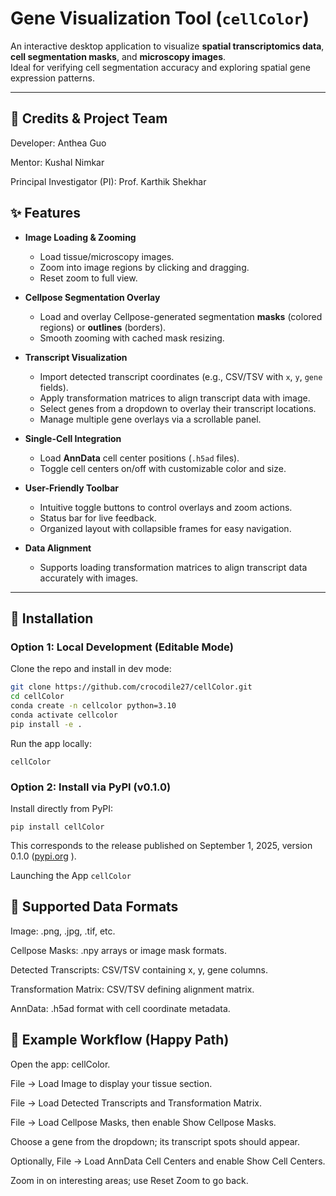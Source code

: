 # Gene Visualization Tool (`cellColor`)

An interactive desktop application to visualize **spatial transcriptomics data**, **cell segmentation masks**, and **microscopy images**.  
Ideal for verifying cell segmentation accuracy and exploring spatial gene expression patterns.

---

## 👥 Credits & Project Team

Developer: Anthea Guo

Mentor: Kushal Nimkar

Principal Investigator (PI): Prof. Karthik Shekhar

## ✨ Features

- **Image Loading & Zooming**
  - Load tissue/microscopy images.
  - Zoom into image regions by clicking and dragging.
  - Reset zoom to full view.

- **Cellpose Segmentation Overlay**
  - Load and overlay Cellpose-generated segmentation **masks** (colored regions) or **outlines** (borders).
  - Smooth zooming with cached mask resizing.

- **Transcript Visualization**
  - Import detected transcript coordinates (e.g., CSV/TSV with `x`, `y`, `gene` fields).
  - Apply transformation matrices to align transcript data with image.
  - Select genes from a dropdown to overlay their transcript locations.
  - Manage multiple gene overlays via a scrollable panel.

- **Single-Cell Integration**
  - Load **AnnData** cell center positions (`.h5ad` files).
  - Toggle cell centers on/off with customizable color and size.

- **User-Friendly Toolbar**
  - Intuitive toggle buttons to control overlays and zoom actions.
  - Status bar for live feedback.
  - Organized layout with collapsible frames for easy navigation.

- **Data Alignment**
  - Supports loading transformation matrices to align transcript data accurately with images.

---

## 🚀 Installation

### Option 1: Local Development (Editable Mode)
Clone the repo and install in dev mode:

```bash
git clone https://github.com/crocodile27/cellColor.git
cd cellColor
conda create -n cellcolor python=3.10
conda activate cellcolor
pip install -e .
```
Run the app locally:

```cellColor```

### Option 2: Install via PyPI (v0.1.0)

Install directly from PyPI:

```pip install cellColor```

This corresponds to the release published on September 1, 2025, version 0.1.0 ([pypi.org](https://pypi.org/project/cellColor/0.1.0/)
).

Launching the App
```cellColor```

## 📂 Supported Data Formats

Image: .png, .jpg, .tif, etc.

Cellpose Masks: .npy arrays or image mask formats.

Detected Transcripts: CSV/TSV containing x, y, gene columns.

Transformation Matrix: CSV/TSV defining alignment matrix.

AnnData: .h5ad format with cell coordinate metadata.

## 🧪 Example Workflow (Happy Path)

Open the app: cellColor.

File → Load Image to display your tissue section.

File → Load Detected Transcripts and Transformation Matrix.

File → Load Cellpose Masks, then enable Show Cellpose Masks.

Choose a gene from the dropdown; its transcript spots should appear.

Optionally, File → Load AnnData Cell Centers and enable Show Cell Centers.

Zoom in on interesting areas; use Reset Zoom to go back.